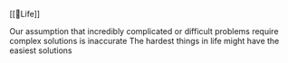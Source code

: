 [[🌰Life]]

Our assumption that incredibly complicated or difficult problems require complex solutions is inaccurate The hardest things in life might have the easiest solutions
